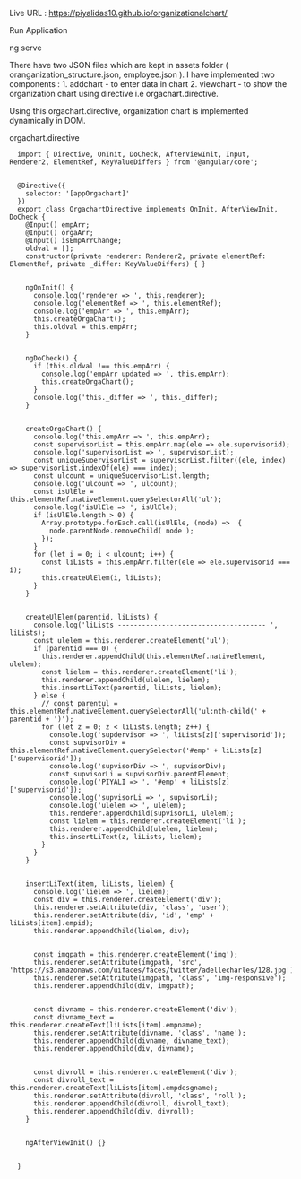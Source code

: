 Live URL : https://piyalidas10.github.io/organizationalchart/

Run Application

ng serve


There have two JSON files which are kept in assets folder ( oranganization_structure.json, employee.json ). I have implemented two components : 1. addchart - to enter data in chart 2. viewchart - to show the organization chart using directive i.e orgachart.directive.

Using this orgachart.directive, organization chart is implemented dynamically in DOM.

orgachart.directive

      import { Directive, OnInit, DoCheck, AfterViewInit, Input, Renderer2, ElementRef, KeyValueDiffers } from '@angular/core';


      @Directive({
        selector: '[appOrgachart]'
      })
      export class OrgachartDirective implements OnInit, AfterViewInit, DoCheck {
        @Input() empArr;
        @Input() orgaArr;
        @Input() isEmpArrChange;
        oldval = [];
        constructor(private renderer: Renderer2, private elementRef: ElementRef, private _differ: KeyValueDiffers) { }


        ngOnInit() {
          console.log('renderer => ', this.renderer);
          console.log('elementRef => ', this.elementRef);
          console.log('empArr => ', this.empArr);
          this.createOrgaChart();
          this.oldval = this.empArr;
        }


        ngDoCheck() {
          if (this.oldval !== this.empArr) {
            console.log('empArr updated => ', this.empArr);
            this.createOrgaChart();
          }
          console.log('this._differ => ', this._differ);
        }


        createOrgaChart() {
          console.log('this.empArr => ', this.empArr);
          const supervisorList = this.empArr.map(ele => ele.supervisorid);
          console.log('supervisorList => ', supervisorList);
          const uniqueSuoervisorList = supervisorList.filter((ele, index) => supervisorList.indexOf(ele) === index);
          const ulcount = uniqueSuoervisorList.length;
          console.log('ulcount => ', ulcount);
          const isUlEle = this.elementRef.nativeElement.querySelectorAll('ul');
          console.log('isUlEle => ', isUlEle);
          if (isUlEle.length > 0) {
            Array.prototype.forEach.call(isUlEle, (node) =>  {
              node.parentNode.removeChild( node );
            });
          }
          for (let i = 0; i < ulcount; i++) {
            const liLists = this.empArr.filter(ele => ele.supervisorid === i);
            this.createUlElem(i, liLists);
          }
        }


        createUlElem(parentid, liLists) {
          console.log('liLists ------------------------------------- ', liLists);
          const ulelem = this.renderer.createElement('ul');
          if (parentid === 0) {
            this.renderer.appendChild(this.elementRef.nativeElement, ulelem);
            const lielem = this.renderer.createElement('li');
            this.renderer.appendChild(ulelem, lielem);
            this.insertLiText(parentid, liLists, lielem);
          } else {
            // const parentul = this.elementRef.nativeElement.querySelectorAll('ul:nth-child(' + parentid + ')');
            for (let z = 0; z < liLists.length; z++) {
              console.log('supdervisor => ', liLists[z]['supervisorid']);
              const supvisorDiv = this.elementRef.nativeElement.querySelector('#emp' + liLists[z]['supervisorid']);
              console.log('supvisorDiv => ', supvisorDiv);
              const supvisorLi = supvisorDiv.parentElement;
              console.log('PIYALI => ', '#emp' + liLists[z]['supervisorid']);
              console.log('supvisorLi => ', supvisorLi);
              console.log('ulelem => ', ulelem);
              this.renderer.appendChild(supvisorLi, ulelem);
              const lielem = this.renderer.createElement('li');
              this.renderer.appendChild(ulelem, lielem);
              this.insertLiText(z, liLists, lielem);
            }
          }
        }


        insertLiText(item, liLists, lielem) {
          console.log('lielem => ', lielem);
          const div = this.renderer.createElement('div');
          this.renderer.setAttribute(div, 'class', 'user');
          this.renderer.setAttribute(div, 'id', 'emp' + liLists[item].empid);
          this.renderer.appendChild(lielem, div);


          const imgpath = this.renderer.createElement('img');
          this.renderer.setAttribute(imgpath, 'src', 'https://s3.amazonaws.com/uifaces/faces/twitter/adellecharles/128.jpg');
          this.renderer.setAttribute(imgpath, 'class', 'img-responsive');
          this.renderer.appendChild(div, imgpath);


          const divname = this.renderer.createElement('div');
          const divname_text = this.renderer.createText(liLists[item].empname);
          this.renderer.setAttribute(divname, 'class', 'name');
          this.renderer.appendChild(divname, divname_text);
          this.renderer.appendChild(div, divname);


          const divroll = this.renderer.createElement('div');
          const divroll_text = this.renderer.createText(liLists[item].empdesgname);
          this.renderer.setAttribute(divroll, 'class', 'roll');
          this.renderer.appendChild(divroll, divroll_text);
          this.renderer.appendChild(div, divroll);
        }


        ngAfterViewInit() {}


      }
